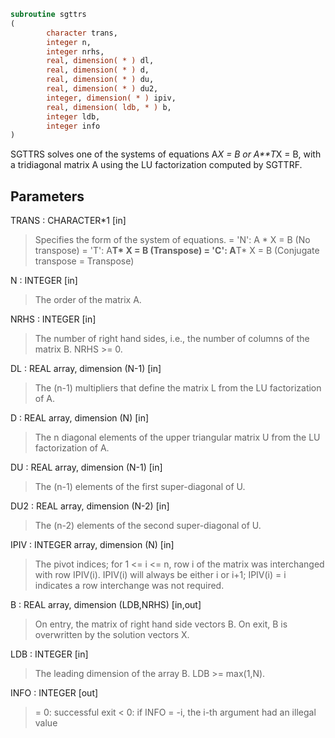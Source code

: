 ```fortran
subroutine sgttrs
(
        character trans,
        integer n,
        integer nrhs,
        real, dimension( * ) dl,
        real, dimension( * ) d,
        real, dimension( * ) du,
        real, dimension( * ) du2,
        integer, dimension( * ) ipiv,
        real, dimension( ldb, * ) b,
        integer ldb,
        integer info
)
```

SGTTRS solves one of the systems of equations
A*X = B  or  A**T*X = B,
with a tridiagonal matrix A using the LU factorization computed
by SGTTRF.

## Parameters
TRANS : CHARACTER*1 [in]
> Specifies the form of the system of equations.
> = 'N':  A * X = B  (No transpose)
> = 'T':  A**T* X = B  (Transpose)
> = 'C':  A**T* X = B  (Conjugate transpose = Transpose)

N : INTEGER [in]
> The order of the matrix A.

NRHS : INTEGER [in]
> The number of right hand sides, i.e., the number of columns
> of the matrix B.  NRHS >= 0.

DL : REAL array, dimension (N-1) [in]
> The (n-1) multipliers that define the matrix L from the
> LU factorization of A.

D : REAL array, dimension (N) [in]
> The n diagonal elements of the upper triangular matrix U from
> the LU factorization of A.

DU : REAL array, dimension (N-1) [in]
> The (n-1) elements of the first super-diagonal of U.

DU2 : REAL array, dimension (N-2) [in]
> The (n-2) elements of the second super-diagonal of U.

IPIV : INTEGER array, dimension (N) [in]
> The pivot indices; for 1 <= i <= n, row i of the matrix was
> interchanged with row IPIV(i).  IPIV(i) will always be either
> i or i+1; IPIV(i) = i indicates a row interchange was not
> required.

B : REAL array, dimension (LDB,NRHS) [in,out]
> On entry, the matrix of right hand side vectors B.
> On exit, B is overwritten by the solution vectors X.

LDB : INTEGER [in]
> The leading dimension of the array B.  LDB >= max(1,N).

INFO : INTEGER [out]
> = 0:  successful exit
> < 0:  if INFO = -i, the i-th argument had an illegal value
